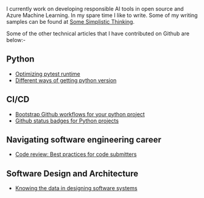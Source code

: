 I currently work on developing responsible AI tools in open source and Azure Machine Learning. In my spare time I like to write. Some of my writing samples can be found at [Some Simplistic Thinking](https://somesimplisticthinking.blogspot.com/).

Some of the other technical articles that I have contributed on Github are below:-

## Python
- [Optimizing pytest runtime](https://ggupta2005.hashnode.dev/optimizing-test-runtime-using-pytest)
- [Different ways of getting python version](https://ggupta2005.hashnode.dev/different-ways-of-getting-local-python-version)

## CI/CD
- [Bootstrap Github workflows for your python project](https://ggupta2005.hashnode.dev/bootstrap-github-workflows-for-your-python-project)
- [Github status badges for Python projects](https://ggupta2005.hashnode.dev/github-status-badges-for-python-projects)

## Navigating software engineering career
- [Code review: Best practices for code submitters](https://ggupta2005.hashnode.dev/code-review-best-practices-for-code-submitters)

## Software Design and Architecture
- [Knowing the data in designing software systems](https://ggupta2005.hashnode.dev/knowing-the-data-in-designing-software-systems)
